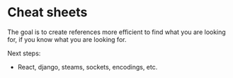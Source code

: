 # Cheat sheets

The goal is to create references more efficient to find what you are looking for, if you know what you are looking for.

Next steps:
- React, django, steams, sockets, encodings, etc.
